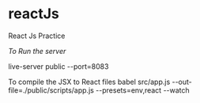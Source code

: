 # reactJs
React Js Practice 

*To Run the server*

live-server public --port=8083

To compile the JSX to React files
babel src/app.js --out-file=./public/scripts/app.js --presets=env,react --watch